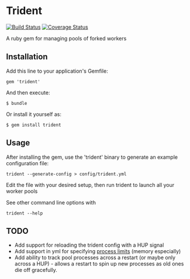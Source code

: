 # Trident

[![Build Status](https://secure.travis-ci.org/wr0ngway/trident.png)](http://travis-ci.org/wr0ngway/trident)
[![Coverage Status](https://coveralls.io/repos/wr0ngway/trident/badge.png?branch=master)](https://coveralls.io/r/wr0ngway/trident?branch=master)

A ruby gem for managing pools of forked workers

## Installation

Add this line to your application's Gemfile:

    gem 'trident'

And then execute:

    $ bundle

Or install it yourself as:

    $ gem install trident

## Usage

After installing the gem, use the 'trident' binary to generate an example configuration file:

    trident --generate-config > config/trident.yml

Edit the file with your desired setup, then run trident to launch all your worker pools

See other command line options with

    trident --help


## TODO

* Add support for reloading the trident config with a HUP signal
* Add support in yml for specifying [process limits](http://www.ruby-doc.org/core-1.9.3/Process.html#method-c-setrlimit) (memory especially)
* Add ability to track pool processes across a restart (or maybe only across a HUP) - allows a restart to spin up new processes as old ones die off gracefully.
